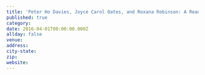 ```yaml
---
title: 'Peter Ho Davies, Joyce Carol Oates, and Roxana Robinson: A Reading and Conversation'
published: true
category:
date: 2016-04-01T00:00:00.000Z
allday: false
venue:
address:
city-state:
zip:
website:
---
```


